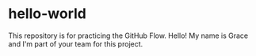 # hello-world
This repository is for practicing the GitHub Flow.
Hello! My name is Grace and I'm part of your team for this project.
